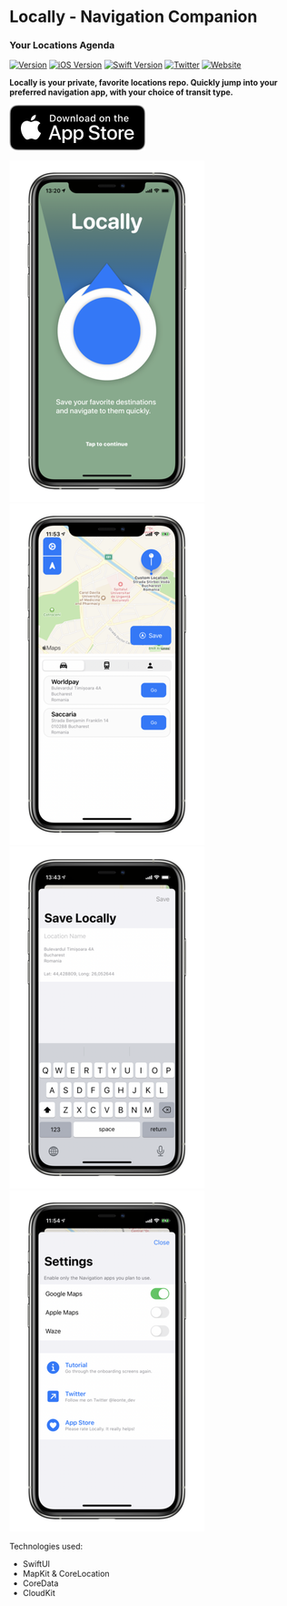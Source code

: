 # Locally - Navigation Companion
### Your Locations Agenda


[![Version](https://img.shields.io/badge/version-1.0-yellow.svg)](https://github.com/leontedev/Locally)
[![iOS Version](https://img.shields.io/badge/iOS-13.0+-red.svg)](https://github.com/leontedev/Locally)
[![Swift Version](https://img.shields.io/badge/Swift-5.1-brightgreen.svg)](https://github.com/leontedev/Locally)
[![Twitter](https://img.shields.io/badge/Twitter-@leonte_dev-blue.svg?style=flat)](https://twitter.com/leonte_dev)
[![Website](https://img.shields.io/badge/Web-leonte.dev-lightgrey.svg?style=flat)](https://www.leonte.dev)

**Locally is your private, favorite locations repo. Quickly jump into your preferred navigation app, with your choice of transit type.**

[![Download App Store](./download.svg)](https://apps.apple.com/ro/app/locally-navigation-companion/id1488488997)

![](onboard_s.png) ![](main_s.png) ![](add_s.png) ![](settings_s.png)

Technologies used: 
- SwiftUI
- MapKit & CoreLocation
- CoreData
- CloudKit